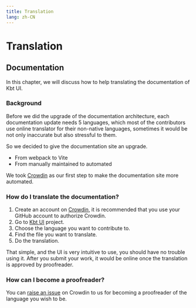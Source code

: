 ```yaml
---
title: Translation
lang: zh-CN
---
```


# Translation

## Documentation

In this chapter, we will discuss how to help translating the documentation of Kbt UI.

### Background

Before we did the upgrade of the documentation architecture, each documentation update needs 5 languages,
which most of the contributors use online translator for their non-native languages,
sometimes it would be not only inaccurate but also stressful to them.

So we decided to give the documentation site an upgrade.

- From webpack to Vite
- From manually maintained to automated

We took [Crowdin](https://crowdin.com) as our first step to make the documentation site more automated.

### How do I translate the documentation?

1. Create an account on [Crowdin](https://crowdin.com), it is recommended that you use your GitHub account to authorize Crowdin.
2. Go to [Kbt UI](https://crowdin.com/project/kbt-ui) project.
3. Choose the language you want to contribute to.
4. Find the file you want to translate.
5. Do the translation.

That simple, and the UI is very intuitive to use, you should have no trouble using it.
After you submit your work, it would be online once the translation is approved by proofreader.

### How can I become a proofreader?

You can [raise an issue](https://crowdin.com/project/kbt-ui/discussions) on Crowdin to us for
becoming a proofreader of the language you wish to be.

